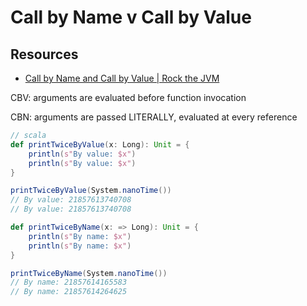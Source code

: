 # Call by Name v Call by Value

Resources
---

- [Call by Name and Call by Value | Rock the JVM][1]

<!-- Links -->
[1]: https://rockthejvm.com/courses/830425/lectures/15088100

<!-- Links end -->


CBV: arguments are evaluated before function invocation

CBN: arguments are passed LITERALLY, evaluated at every reference

```scala
// scala
def printTwiceByValue(x: Long): Unit = {
    println(s"By value: $x")
    println(s"By value: $x")
}

printTwiceByValue(System.nanoTime())
// By value: 21857613740708
// By value: 21857613740708

def printTwiceByName(x: => Long): Unit = {
    println(s"By name: $x")
    println(s"By name: $x")
}

printTwiceByName(System.nanoTime())
// By name: 21857614165583
// By name: 21857614264625
```

